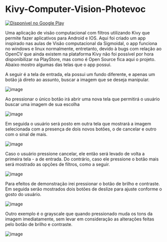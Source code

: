 # Kivy-Computer-Vision-Photevoc
<a href='https://play.google.com/store/apps/details?id=br.com.evair.photevoc&pcampaignid=pcampaignidMKT-Other-global-all-co-prtnr-py-PartBadge-Mar2515-1'><img alt='Disponível no Google Play' src='https://play.google.com/intl/en_us/badges/static/images/badges/pt-br_badge_web_generic.png'/></a>

Uma aplicação de visão computacional com filtros utilizando Kivy que permite fazer aplicativos para Android e IOS.
Aqui foi criado um app inspirado nas aulas de Visão computacional da Sigmoidal, o app funciona no windows e linux normalmente, entretanto, devido à bugs com relação ao OpenCV que ainda existem na plataforma Kivy não foi possível por hora disponibilizar na PlayStore, mas como é Open Source fica aqui o projeto. Abaixo mostro algumas das telas que o app possui.

A seguir é a tela de entrada, ela possui um fundo diferente, e apenas um botão já direto ao assunto, buscar a imagem que se deseja manipular.

![image](https://user-images.githubusercontent.com/23502680/117559020-191eed80-b058-11eb-8342-6750b7f0bddf.png)


Ao pressionar o único botão irá abrir uma nova tela que permitirá o usuário buscar uma imagem de sua escolha

![image](https://user-images.githubusercontent.com/23502680/117559039-33f16200-b058-11eb-81c6-b1130b33c062.png)


Em seguida o usuário será posto em outra tela que mostrará a imagem selecionada com a presença de dois novos botões, o de cancelar e outro com o sinal de mais.

![image](https://user-images.githubusercontent.com/23502680/117559052-508d9a00-b058-11eb-8eef-95ea1ee04d68.png)


Caso o usuário pressione cancelar, ele então será levado de volta a primeira tela - a de entrada. Do contrário, caso ele pressione o botão mais será mostrado as opções de filtros, como a seguir.

![image](https://user-images.githubusercontent.com/23502680/117559056-6a2ee180-b058-11eb-88f4-6fce6c239c5b.png)


Para efeitos de demonstração irei pressionar o botão de brilho e contraste. Em seguida serão mostrados dois botões de deslize para ajuste conforme o gosto do usuário.

![image](https://user-images.githubusercontent.com/23502680/117559075-9d717080-b058-11eb-9adf-cecbe4cc9660.png)


Outro exemplo é o grayscale que quando pressionado muda os tons da imagem imediatamente, sem levar em consideração as alterações feitas pelo botão de brilho e contraste.

![image](https://user-images.githubusercontent.com/23502680/117559092-bd089900-b058-11eb-82fe-d0983e969775.png)
